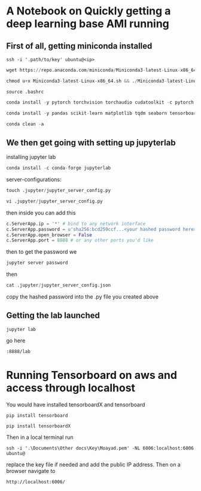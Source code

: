 # A Notebook on Quickly getting a deep learning base AMI running

## First of all, getting miniconda installed

~~~shell
ssh -i '.path/to/key' ubuntu@<ip>
~~~

~~~python
wget https://repo.anaconda.com/miniconda/Miniconda3-latest-Linux-x86_64.sh
~~~

~~~python
chmod u+x Miniconda3-latest-Linux-x86_64.sh && ./Miniconda3-latest-Linux-x86_64.sh
~~~

~~~
source .bashrc
~~~

~~~python
conda install -y pytorch torchvision torchaudio cudatoolkit -c pytorch
~~~

~~~python
conda install -y pandas scikit-learn matplotlib tqdm seaborn tensorboard
~~~

~~~python
conda clean -a
~~~

## We then get going with setting up jupyterlab
installing jupyter lab

~~~python
conda install -c conda-forge jupyterlab
~~~
server-configurations:

~~~python
touch .jupyter/jupyter_server_config.py
~~~

~~~python
vi .jupyter/jupyter_server_config.py
~~~
then inside you can add this
~~~python
c.ServerApp.ip = '*' # bind to any network interface
c.ServerApp.password = u'sha256:bcd259ccf...<your hashed password here>'
c.ServerApp.open_browser = False
c.ServerApp.port = 8888 # or any other ports you'd like
~~~
then to get the password we 

~~~python
jupyter server password
~~~

then 
~~~python
cat .jupyter/jupyter_server_config.json
~~~
copy the hashed password into the .py file you created above

## Getting the lab launched

~~~
jupyter lab
~~~

go here 
~~~
:8888/lab
~~~

# Running Tensorboard on aws and access through localhost

You would have installed tensorboardX and tensorboard

~~~
pip install tensorboard
~~~

~~~
pip install tensorboardX
~~~

Then in a local terminal run 

~~~
ssh -i '.\Documents\Other docs\Key\Moayad.pem' -NL 6006:localhost:6006 ubuntu@
~~~
replace the key file if needed and add the public IP address. Then on a browser navigate to 

~~~
http://localhost:6006/
~~~

